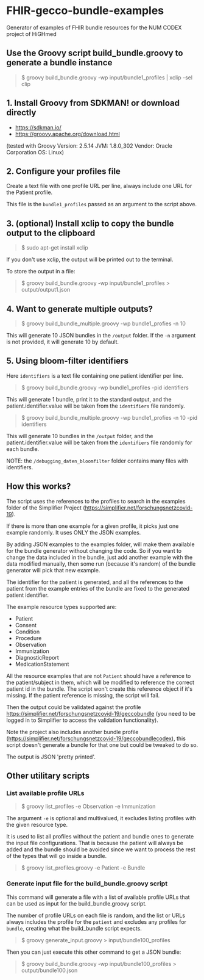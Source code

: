 # FHIR-gecco-bundle-examples

Generator of examples of FHIR bundle resources for the NUM CODEX project of HiGHmed

## Use the Groovy script build_bundle.groovy to generate a bundle instance

> $ groovy build_bundle.groovy -wp input/bundle1_profiles | xclip -sel clip

## 1. Install Groovy from SDKMAN! or download directly

- https://sdkman.io/
- https://groovy.apache.org/download.html

(tested with Groovy Version: 2.5.14 JVM: 1.8.0_302 Vendor: Oracle Corporation OS: Linux)

## 2. Configure your profiles file

Create a text file with one profile URL per line, always include one URL for the Patient profile.

This file is the `bundle1_profiles` passed as an argument to the script above.

## 3. (optional) Install xclip to copy the bundle output to the clipboard

> $ sudo apt-get install xclip

If you don't use xclip, the output will be printed out to the terminal.

To store the output in a file:

> $ groovy build_bundle.groovy -wp input/bundle1_profiles > output/output1.json

## 4. Want to generate multiple outputs?

> $ groovy build_bundle_multiple.groovy -wp bundle1_profies -n 10

This will generate 10 JSON bundles in the `/output` folder. If the `-n` argument is not provided, it will generate 10 by default.

## 5. Using bloom-filter identifiers

Here `identifiers` is a text file containing one patient identifier per line.

> $ groovy build_bundle.groovy -wp bundle1_profiles -pid identifiers

This will generate 1 bundle, print it to the standard output, and the patient.identifier.value will be taken from the `identifiers` file randomly.

> $ groovy build_bundle_multiple.groovy -wp bundle1_profies -n 10 -pid identifiers

This will generate 10 bundles in the `/output` folder, and the patient.identifier.value will be taken from the `identifiers` file randomly for each bundle.

NOTE: the `/debugging_daten_bloomfilter` folder contains many files with identifiers.

## How this works?

The script uses the references to the profiles to search in the examples folder of the Simplifier Project (https://simplifier.net/forschungsnetzcovid-19).

If there is more than one example for a given profile, it picks just one example randomly. It uses ONLY the JSON examples.

By adding JSON examples to the examples folder, will make them available for the bundle generator without changing the code. So if you want to change the data included in the bundle, just add another example with the data modified manually, then some run (because it's random) of the bundle generator will pick that new example.

The identifier for the patient is generated, and all the references to the patient from the example entries of the bundle are fixed to the generated patient identifier.

The example resource types supported are:

- Patient
- Consent
- Condition
- Procedure
- Observation
- Immunization
- DiagnosticReport
- MedicationStatement

All the resource examples that are not `Patient` should have a reference to the patient/subject in them, which will be modified to reference the correct patient id in the bundle. The script won't create this reference object if it's missing. If the patient reference is missing, the script will fail.

Then the output could be validated against the profile https://simplifier.net/forschungsnetzcovid-19/geccobundle (you need to be logged in to Simplifier to access the validation functionality).

Note the project also includes another bundle profile (https://simplifier.net/forschungsnetzcovid-19/geccobundlecodex), this script doesn't generate a bundle for that one but could be tweaked to do so.

The output is JSON 'pretty printed'.


## Other utilitary scripts

### List available profile URLs

> $ groovy list_profiles -e Observation -e Immunization

The argument `-e` is optional and multivalued, it excludes listing profiles with the given resource type.

It is used to list all profiles without the patient and bundle ones to generate the input file configurations. That is because the patient will always be added and the bundle should be avoided since we want to process the rest of the types that will go inside a bundle.

> $ groovy list_profiles.groovy -e Patient -e Bundle


### Generate input file for the build_bundle.groovy script

This command will generate a file with a list of available profile URLs that can be used as input for the build_bundle.groovy script.

The number of profile URLs on each file is random, and the list or URLs always includes the profile for the `patient` and excludes any profiles for `bundle`, creating what the build_bundle script expects.

> $ groovy generate_input.groovy > input/bundle100_profiles

Then you can just execute this other command to get a JSON bundle:

> $ groovy build_bundle.groovy -wp input/bundle100_profiles > output/bundle100.json